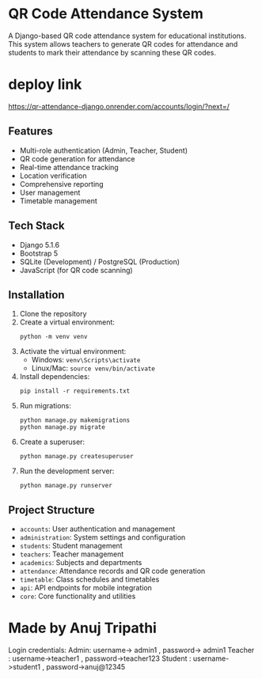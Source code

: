 # QR Code Attendance System

A Django-based QR code attendance system for educational institutions. This system allows teachers to generate QR codes for attendance and students to mark their attendance by scanning these QR codes.

# deploy link
 https://qr-attendance-django.onrender.com/accounts/login/?next=/

## Features

- Multi-role authentication (Admin, Teacher, Student)
- QR code generation for attendance
- Real-time attendance tracking
- Location verification
- Comprehensive reporting
- User management
- Timetable management

## Tech Stack

- Django 5.1.6
- Bootstrap 5
- SQLite (Development) / PostgreSQL (Production)
- JavaScript (for QR code scanning)

## Installation

1. Clone the repository
2. Create a virtual environment:
   ```
   python -m venv venv
   ```
3. Activate the virtual environment:
   - Windows: `venv\Scripts\activate`
   - Linux/Mac: `source venv/bin/activate`
4. Install dependencies:
   ```
   pip install -r requirements.txt
   ```
5. Run migrations:
   ```
   python manage.py makemigrations
   python manage.py migrate
   ```
6. Create a superuser:
   ```
   python manage.py createsuperuser
   ```
7. Run the development server:
   ```
   python manage.py runserver
   ```

## Project Structure

- `accounts`: User authentication and management
- `administration`: System settings and configuration
- `students`: Student management
- `teachers`: Teacher management
- `academics`: Subjects and departments
- `attendance`: Attendance records and QR code generation
- `timetable`: Class schedules and timetables
- `api`: API endpoints for mobile integration
- `core`: Core functionality and utilities

# Made by Anuj Tripathi 
Login credentials:
Admin: username-> admin1 , password-> admin1
Teacher : username->teacher1 , password->teacher123
Student : username->student1 , password->anuj@12345
